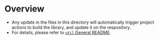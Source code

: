 # Overview
- Any update in the files in this directory will automatically trigger project actions to build the library, and update it on the respository.
- For details, please refer to [`util` General README](../README.md).
